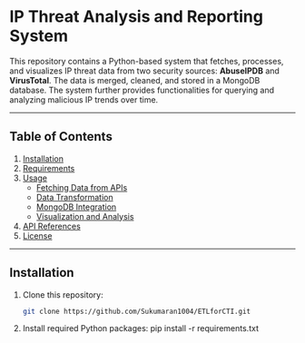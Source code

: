 # IP Threat Analysis and Reporting System

This repository contains a Python-based system that fetches, processes, and visualizes IP threat data from two security sources: **AbuseIPDB** and **VirusTotal**. The data is merged, cleaned, and stored in a MongoDB database. The system further provides functionalities for querying and analyzing malicious IP trends over time.

---

## Table of Contents

1. [Installation](#installation)
2. [Requirements](#requirements)
3. [Usage](#usage)
   - [Fetching Data from APIs](#fetching-data-from-apis)
   - [Data Transformation](#data-transformation)
   - [MongoDB Integration](#mongodb-integration)
   - [Visualization and Analysis](#visualization-and-analysis)
4. [API References](#api-references)
5. [License](#license)

---

## Installation

1. Clone this repository:
   ```bash
   git clone https://github.com/Sukumaran1004/ETLforCTI.git
2. Install required Python packages:
    pip install -r requirements.txt

